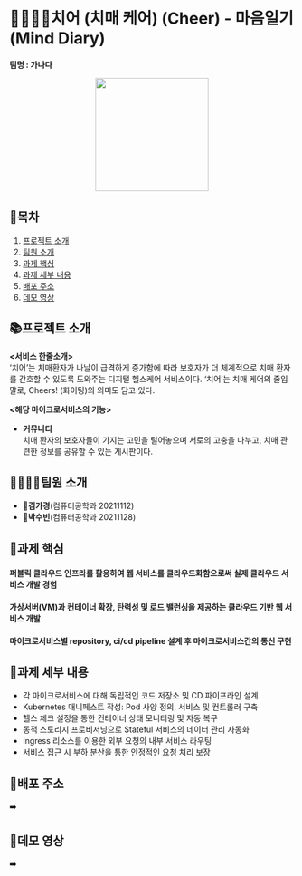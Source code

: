 # 🧀👩🏻‍⚕️치어 (치매 케어) (Cheer) - 마음일기 (Mind Diary)
<b> 팀명 : 가나다</b>
<p align="center">
  <img src="https://user-images.githubusercontent.com/80445246/245830427-cdd7d976-233b-4f13-bf4c-a9599c9999d8.png" style="width:200px; height:200px">
 </p>

## 📖목차
1. [프로젝트 소개](#프로젝트-소개)
2. [팀원 소개](#팀원-소개)
3. [과제 핵심](#과제-핵심)
4. [과제 세부 내용](#과제-세부-내용)
5. [배포 주소](#배포-주소)
6. [데모 영상](#데모-영상)

## 📚프로젝트 소개
<b><서비스 한줄소개></b> <br>
‘치어’는 치매환자가 나날이 급격하게 증가함에 따라 보호자가 더 체계적으로 치매 환자를 간호할 수 있도록 도와주는 디지털 헬스케어 서비스이다. ‘치어’는 치매 케어의 줄임말로, Cheers! (화이팅)의 의미도 담고 있다.

<b><해당 마이크로서비스의 기능></b> <br>
- <b>커뮤니티</b> <br>
치매 환자의 보호자들이 가지는 고민을 털어놓으며 서로의 고충을 나누고, 치매 관련한 정보를 공유할 수 있는 게시판이다.

## 👨‍👩‍👧‍👦팀원 소개
- <b>🌷김가경</b>(컴퓨터공학과 20211112) <br>
- <b>🌷박수빈</b>(컴퓨터공학과 20211128) <br>
  
## 🧩과제 핵심
#### 퍼블릭 클라우드 인프라를 활용하여 웹 서비스를 클라우드화함으로써 실제 클라우드 서비스 개발 경험
#### 가상서버(VM)과 컨테이너 확장, 탄력성 및 로드 밸런싱을 제공하는 클라우드 기반 웹 서비스 개발
#### 마이크로서비스별 repository, ci/cd pipeline 설계 후 마이크로서비스간의 통신 구현

## 🦋과제 세부 내용
- 각 마이크로서비스에 대해 독립적인 코드 저장소 및 CD 파이프라인 설계
- Kubernetes 매니페스트 작성: Pod 사양 정의, 서비스 및 컨트롤러 구축
- 헬스 체크 설정을 통한 컨테이너 상태 모니터링 및 자동 복구
- 동적 스토리지 프로비저닝으로 Stateful 서비스의 데이터 관리 자동화
- Ingress 리소스를 이용한 외부 요청의 내부 서비스 라우팅
- 서비스 접근 시 부하 분산을 통한 안정적인 요청 처리 보장

## 🔎배포 주소
➡️ 
  
## 🔗데모 영상
➡️

  
